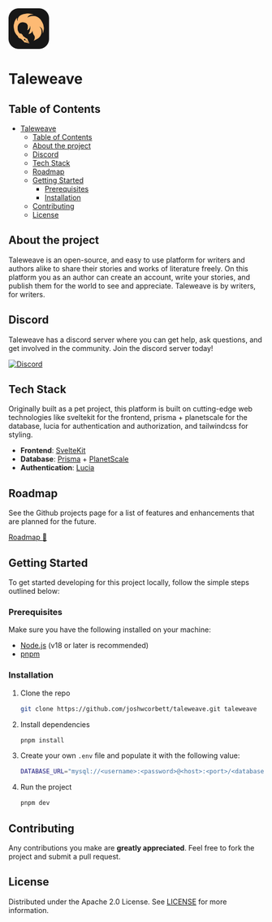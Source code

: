 <img src="./static/favicon/mstile-310x310.png" alt="Logo" width="80" height="80" />

# Taleweave

## Table of Contents

- [Taleweave](#taleweave)
  - [Table of Contents](#table-of-contents)
  - [About the project](#about-the-project)
  - [Discord](#discord)
  - [Tech Stack](#tech-stack)
  - [Roadmap](#roadmap)
  - [Getting Started](#getting-started)
    - [Prerequisites](#prerequisites)
    - [Installation](#installation)
  - [Contributing](#contributing)
  - [License](#license)

## About the project

Taleweave is an open-source, and easy to use platform for writers and authors alike to share their stories and works of literature freely. On this platform you as an author can create an account, write your stories, and publish them for the world to see and appreciate. Taleweave is by writers, for writers.

## Discord

Taleweave has a discord server where you can get help, ask questions, and get involved in the community. Join the discord server today!

[![Discord](https://img.shields.io/discord/1106254690896838736?color=FDBA74&label=Discord&logo=discord&logoColor=white&style=for-the-badge)](https://discord.gg/CXz9Aqb9My)

## Tech Stack

Originally built as a pet project, this platform is built on cutting-edge web technologies like sveltekit for the frontend, prisma + planetscale for the database, lucia for authentication and authorization, and tailwindcss for styling.

- **Frontend**: [SvelteKit](https://kit.svelte.dev/)
- **Database**: [Prisma](https://www.prisma.io/) + [PlanetScale](https://planetscale.com/)
- **Authentication**: [Lucia](https://lucia.js.org/)

## Roadmap

See the Github projects page for a list of features and enhancements that are planned for the future.

[Roadmap :link:](https://github.com/users/joshwcorbett/projects/1?query=is:open+sort:updated-desc)

## Getting Started

To get started developing for this project locally, follow the simple steps outlined below:

### Prerequisites

Make sure you have the following installed on your machine:

- [Node.js](https://nodejs.org/en/) (v18 or later is recommended)
- [pnpm](https://pnpm.io/)

### Installation

1. Clone the repo

   ```sh
   git clone https://github.com/joshwcorbett/taleweave.git taleweave
    ```

2. Install dependencies

    ```sh
   pnpm install
    ```

3. Create your own `.env` file and populate it with the following value:

   ```sh
   DATABASE_URL="mysql://<username>:<password>@<host>:<port>/<database>?connection_limit=1"
   ```

4. Run the project

   ```sh
   pnpm dev
   ```

## Contributing

Any contributions you make are **greatly appreciated**. Feel free to fork the project and submit a pull request.

## License

Distributed under the Apache 2.0 License. See [LICENSE](./LICENSE.txt) for more information.
